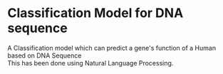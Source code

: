 # Classification Model for DNA sequence

A Classification model which can predict a gene's function of a Human based on DNA Sequence \
This has been done using Natural Language Processing.
